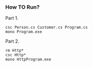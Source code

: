 ### How TO Run?
Part 1.
```
csc Person.cs Customer.cs Program.cs
mono Program.exe
```

Part 2.
```
rm Http*
csc Http*
mono HttpProgram.exe
```

